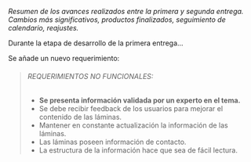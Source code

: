 *Resumen	de los avances	realizados entre la primera	y	segunda	entrega. Cambios más significativos, productos finalizados, seguimiento de calendario, reajustes.*

Durante la etapa de desarrollo de la primera entrega...

Se añade un nuevo requerimiento:

> ###### REQUERIMIENTOS NO FUNCIONALES:
> - **Se presenta información validada por un experto en el tema.**
> - Se debe recibir feedback de los usuarios para mejorar el contenido de las láminas.
> - Mantener en constante actualización la información de las láminas.
> - Las láminas poseen información de contacto.
> - La estructura de la información hace que sea de fácil lectura.
